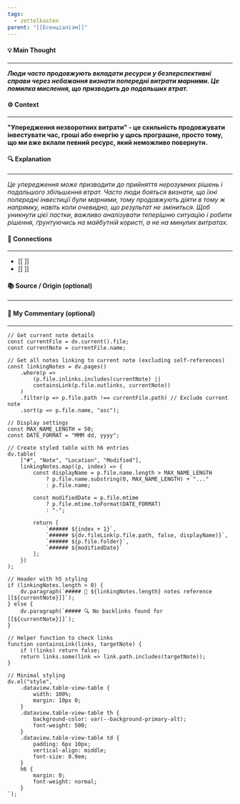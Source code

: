 ```yaml
---
tags:
  - zettelkasten
parent: "[[Есенціалізм]]"
---
```

#### 💡 Main Thought  
---
***Люди часто продовжують вкладати ресурси у безперспективні справи через небажання визнати попередні витрати марними. Це помилка мислення, що призводить до подальших втрат.***

#### ⚙ Context  
---
**"Упередження незворотних витрати" - це схильність продовжувати інвестувати час, гроші або енергію у щось програшне, просто тому, що ми вже вклали певний ресурс, який неможливо повернути.**

#### 🔍 Explanation  
---
*Це упередження може призводити до прийняття нерозумних рішень і подальшого збільшення втрат. Часто люди бояться визнати, що їхні попередні інвестиції були марними, тому продовжують діяти в тому ж напрямку, навіть коли очевидно, що результат не зміниться. Щоб уникнути цієї пастки, важливо аналізувати теперішню ситуацію і робити рішення, ґрунтуючись на майбутній користі, а не на минулих витратах.*

#### 🧱 Connections  
---
- [[ ]]  
- [[ ]]


#### 📚 Source / Origin (optional)  
---


#### 🧠 My Commentary (optional)  
---


```dataviewjs
// Get current note details
const currentFile = dv.current().file;
const currentNote = currentFile.name;

// Get all notes linking to current note (excluding self-references)
const linkingNotes = dv.pages()
    .where(p => 
        (p.file.inlinks.includes(currentNote) || 
        containsLink(p.file.outlinks, currentNote))
    )
    .filter(p => p.file.path !== currentFile.path) // Exclude current note
    .sort(p => p.file.name, "asc");

// Display settings
const MAX_NAME_LENGTH = 50;
const DATE_FORMAT = "MMM dd, yyyy";

// Create styled table with h6 entries
dv.table(
    ["#", "Note", "Location", "Modified"],
    linkingNotes.map((p, index) => {
        const displayName = p.file.name.length > MAX_NAME_LENGTH
            ? p.file.name.substring(0, MAX_NAME_LENGTH) + "..." 
            : p.file.name;
        
        const modifiedDate = p.file.mtime 
            ? p.file.mtime.toFormat(DATE_FORMAT) 
            : "-";

        return [
            `###### ${index + 1}`,
            `###### ${dv.fileLink(p.file.path, false, displayName)}`,
            `###### ${p.file.folder}`,
            `###### ${modifiedDate}`
        ];
    })
);

// Header with h5 styling
if (linkingNotes.length > 0) {
    dv.paragraph(`##### 📌 ${linkingNotes.length} notes reference [[${currentNote}]]`);
} else {
    dv.paragraph(`##### 🔍 No backlinks found for [[${currentNote}]]`);
}

// Helper function to check links
function containsLink(links, targetNote) {
    if (!links) return false;
    return links.some(link => link.path.includes(targetNote));
}

// Minimal styling
dv.el("style", `
    .dataview.table-view-table {
        width: 100%;
        margin: 10px 0;
    }
    .dataview.table-view-table th {
        background-color: var(--background-primary-alt);
        font-weight: 500;
    }
    .dataview.table-view-table td {
        padding: 6px 10px;
        vertical-align: middle;
        font-size: 0.9em;
    }
    h6 {
        margin: 0;
        font-weight: normal;
    }
`);
```